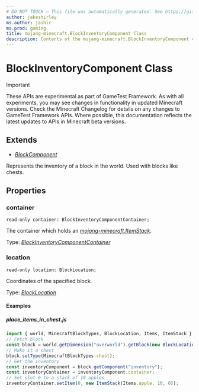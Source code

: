 ```yaml
---
# DO NOT TOUCH — This file was automatically generated. See https://github.com/Mojang/MinecraftScriptingApiDocsGenerator to modify descriptions, examples, etc.
author: jakeshirley
ms.author: jashir
ms.prod: gaming
title: mojang-minecraft.BlockInventoryComponent Class
description: Contents of the mojang-minecraft.BlockInventoryComponent class.
---
```

# BlockInventoryComponent Class
>[!IMPORTANT]
>These APIs are experimental as part of GameTest Framework. As with all experiments, you may see changes in functionality in updated Minecraft versions. Check the Minecraft Changelog for details on any changes to GameTest Framework APIs. Where possible, this documentation reflects the latest updates to APIs in Minecraft beta versions.

## Extends
- [*BlockComponent*](BlockComponent.md)

Represents the inventory of a block in the world. Used with blocks like chests.

## Properties
### **container**
`read-only container: BlockInventoryComponentContainer;`

The container which holds an [*mojang-minecraft.ItemStack*](../mojang-minecraft/ItemStack.md).

Type: [*BlockInventoryComponentContainer*](BlockInventoryComponentContainer.md)

### **location**
`read-only location: BlockLocation;`

Coordinates of the specified block.

Type: [*BlockLocation*](BlockLocation.md)


#### **Examples**
##### *place_items_in_chest.js*
```javascript
import { world, MinecraftBlockTypes, BlockLocation, Items, ItemStack } from "mojang-minecraft";
// Fetch block
const block = world.getDimension("overworld").getBlock(new BlockLocation(1, 2, 3));
// Make it a chest
block.setType(MinecraftBlockTypes.chest);
// Get the inventory
const inventoryComponent = block.getComponent("inventory");
const inventoryContainer = inventoryComponent.container;
// Set slot 0 to a stack of 10 apples
inventoryContainer.setItem(0, new ItemStack(Items.apple, 10, 0));
```
